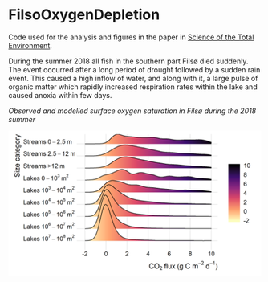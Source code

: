 # FilsoOxygenDepletion

Code used for the analysis and figures in the paper in [Science of the Total Environment](https://www.sciencedirect.com/science/article/pii/S0048969720335920).

During the summer 2018 all fish in the southern part Filsø died suddenly. The event occurred after a long period of drought followed by a sudden rain event. This caused a high inflow of water, and along with it, a large pulse of organic matter which rapidly increased respiration rates within the lake and caused anoxia within few days.

*Observed and modelled surface oxygen saturation in Filsø during the 2018 summer*

![](https://github.com/KennethTM/dk_freshwaters_budget/blob/master/figures/ridge_flux_english.png)